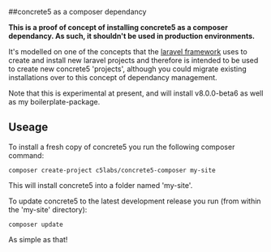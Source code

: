 ##concrete5 as a composer dependancy

**This is a proof of concept of installing concrete5 as a composer dependancy. As such, it shouldn't be used in production environments.**

It's modelled on one of the concepts that the [laravel framework](http://laravel.com) uses to create and install new laravel projects and therefore is intended to be used to create new concrete5 'projects', although you could migrate existing installations over to this concept of dependancy management.

Note that this is experimental at present, and will install v8.0.0-beta6 as well as my boilerplate-package.

## Useage

To install a fresh copy of concrete5 you run the following composer command:

    composer create-project c5labs/concrete5-composer my-site
    
This will install concrete5 into a folder named 'my-site'.

To update concrete5 to the latest development release you run (from within the 'my-site' directory):

    composer update
    
As simple as that!